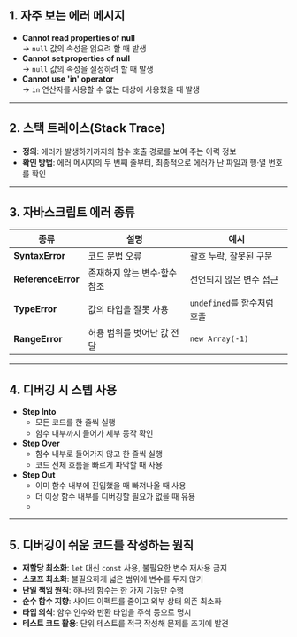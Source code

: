 ## 1. 자주 보는 에러 메시지
- **Cannot read properties of null**  
  → `null` 값의 속성을 읽으려 할 때 발생
- **Cannot set properties of null**  
  → `null` 값의 속성을 설정하려 할 때 발생
- **Cannot use 'in' operator**  
  → `in` 연산자를 사용할 수 없는 대상에 사용했을 때 발생

---

## 2. 스택 트레이스(Stack Trace)
- **정의**: 에러가 발생하기까지의 함수 호출 경로를 보여 주는 이력 정보  
- **확인 방법**: 에러 메시지의 두 번째 줄부터, 최종적으로 에러가 난 파일과 행·열 번호를 확인

---

## 3. 자바스크립트 에러 종류
| 종류 | 설명 | 예시 |
|------|------|------|
| **SyntaxError** | 코드 문법 오류 | 괄호 누락, 잘못된 구문 |
| **ReferenceError** | 존재하지 않는 변수·함수 참조 | 선언되지 않은 변수 접근 |
| **TypeError** | 값의 타입을 잘못 사용 | `undefined`를 함수처럼 호출 |
| **RangeError** | 허용 범위를 벗어난 값 전달 | `new Array(-1)` |

---

## 4. 디버깅 시 스텝 사용
- **Step Into**  
  - 모든 코드를 한 줄씩 실행  
  - 함수 내부까지 들어가 세부 동작 확인
- **Step Over**  
  - 함수 내부로 들어가지 않고 한 줄씩 실행  
  - 코드 전체 흐름을 빠르게 파악할 때 사용
- **Step Out**  
  - 이미 함수 내부에 진입했을 때 빠져나올 때 사용  
  - 더 이상 함수 내부를 디버깅할 필요가 없을 때 유용
  - 
---

## 5. 디버깅이 쉬운 코드를 작성하는 원칙
- **재할당 최소화**: `let` 대신 `const` 사용, 불필요한 변수 재사용 금지  
- **스코프 최소화**: 불필요하게 넓은 범위에 변수를 두지 않기  
- **단일 책임 원칙**: 하나의 함수는 한 가지 기능만 수행  
- **순수 함수 지향**: 사이드 이펙트를 줄이고 외부 상태 의존 최소화  
- **타입 의식**: 함수 인수와 반환 타입을 주석 등으로 명시  
- **테스트 코드 활용**: 단위 테스트를 적극 작성해 문제를 조기에 발견
